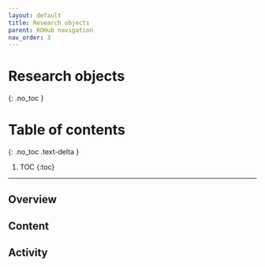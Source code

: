 ```yaml
---
layout: default
title: Research objects
parent: ROHub navigation
nav_order: 3
---
```


# Research objects
{: .no_toc }

# Table of contents
{: .no_toc .text-delta }

1. TOC
{:toc}

---

## Overview



## Content

## Activity
